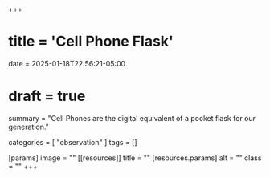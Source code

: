 +++
# title = 'Cell Phone Flask'
date = 2025-01-18T22:56:21-05:00
# draft = true
summary = "Cell Phones are the digital equivalent of a pocket flask for our generation."

categories = [ "observation" ]
tags = []

[params]
  image = ""
[[resources]]
  title = ""
  [resources.params]
    alt = ""
    class = ""
+++
